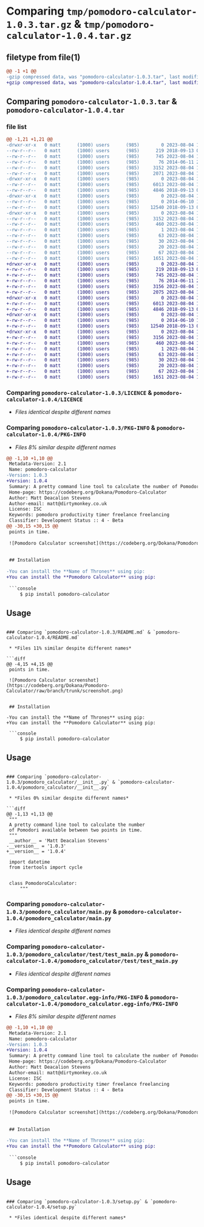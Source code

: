 # Comparing `tmp/pomodoro-calculator-1.0.3.tar.gz` & `tmp/pomodoro-calculator-1.0.4.tar.gz`

## filetype from file(1)

```diff
@@ -1 +1 @@
-gzip compressed data, was "pomodoro-calculator-1.0.3.tar", last modified: Fri Aug  4 11:47:46 2023, max compression
+gzip compressed data, was "pomodoro-calculator-1.0.4.tar", last modified: Fri Aug  4 11:50:55 2023, max compression
```

## Comparing `pomodoro-calculator-1.0.3.tar` & `pomodoro-calculator-1.0.4.tar`

### file list

```diff
@@ -1,21 +1,21 @@
-drwxr-xr-x   0 matt      (1000) users      (985)        0 2023-08-04 11:47:46.203408 pomodoro-calculator-1.0.3/
--rw-r--r--   0 matt      (1000) users      (985)      219 2018-09-13 07:34:42.000000 pomodoro-calculator-1.0.3/CONTRIBUTORS.txt
--rw-r--r--   0 matt      (1000) users      (985)      745 2023-08-04 11:42:18.000000 pomodoro-calculator-1.0.3/LICENCE
--rw-r--r--   0 matt      (1000) users      (985)       76 2014-06-11 23:56:28.000000 pomodoro-calculator-1.0.3/MANIFEST.in
--rw-r--r--   0 matt      (1000) users      (985)     3152 2023-08-04 11:47:46.203408 pomodoro-calculator-1.0.3/PKG-INFO
--rw-r--r--   0 matt      (1000) users      (985)     2071 2023-08-04 11:41:44.000000 pomodoro-calculator-1.0.3/README.md
-drwxr-xr-x   0 matt      (1000) users      (985)        0 2023-08-04 11:47:46.203408 pomodoro-calculator-1.0.3/pomodoro_calculator/
--rw-r--r--   0 matt      (1000) users      (985)     6013 2023-08-04 11:45:40.000000 pomodoro-calculator-1.0.3/pomodoro_calculator/__init__.py
--rw-r--r--   0 matt      (1000) users      (985)     4846 2018-09-13 07:34:42.000000 pomodoro-calculator-1.0.3/pomodoro_calculator/main.py
-drwxr-xr-x   0 matt      (1000) users      (985)        0 2023-08-04 11:47:46.203408 pomodoro-calculator-1.0.3/pomodoro_calculator/test/
--rw-r--r--   0 matt      (1000) users      (985)        0 2014-06-10 13:37:09.000000 pomodoro-calculator-1.0.3/pomodoro_calculator/test/__init__.py
--rw-r--r--   0 matt      (1000) users      (985)    12540 2018-09-13 07:35:01.000000 pomodoro-calculator-1.0.3/pomodoro_calculator/test/test_main.py
-drwxr-xr-x   0 matt      (1000) users      (985)        0 2023-08-04 11:47:46.203408 pomodoro-calculator-1.0.3/pomodoro_calculator.egg-info/
--rw-r--r--   0 matt      (1000) users      (985)     3152 2023-08-04 11:47:46.000000 pomodoro-calculator-1.0.3/pomodoro_calculator.egg-info/PKG-INFO
--rw-r--r--   0 matt      (1000) users      (985)      460 2023-08-04 11:47:46.000000 pomodoro-calculator-1.0.3/pomodoro_calculator.egg-info/SOURCES.txt
--rw-r--r--   0 matt      (1000) users      (985)        1 2023-08-04 11:47:46.000000 pomodoro-calculator-1.0.3/pomodoro_calculator.egg-info/dependency_links.txt
--rw-r--r--   0 matt      (1000) users      (985)       63 2023-08-04 11:47:46.000000 pomodoro-calculator-1.0.3/pomodoro_calculator.egg-info/entry_points.txt
--rw-r--r--   0 matt      (1000) users      (985)       30 2023-08-04 11:47:46.000000 pomodoro-calculator-1.0.3/pomodoro_calculator.egg-info/requires.txt
--rw-r--r--   0 matt      (1000) users      (985)       20 2023-08-04 11:47:46.000000 pomodoro-calculator-1.0.3/pomodoro_calculator.egg-info/top_level.txt
--rw-r--r--   0 matt      (1000) users      (985)       67 2023-08-04 11:47:46.203408 pomodoro-calculator-1.0.3/setup.cfg
--rw-r--r--   0 matt      (1000) users      (985)     1651 2023-08-04 11:44:27.000000 pomodoro-calculator-1.0.3/setup.py
+drwxr-xr-x   0 matt      (1000) users      (985)        0 2023-08-04 11:50:55.509148 pomodoro-calculator-1.0.4/
+-rw-r--r--   0 matt      (1000) users      (985)      219 2018-09-13 07:34:42.000000 pomodoro-calculator-1.0.4/CONTRIBUTORS.txt
+-rw-r--r--   0 matt      (1000) users      (985)      745 2023-08-04 11:42:18.000000 pomodoro-calculator-1.0.4/LICENCE
+-rw-r--r--   0 matt      (1000) users      (985)       76 2014-06-11 23:56:28.000000 pomodoro-calculator-1.0.4/MANIFEST.in
+-rw-r--r--   0 matt      (1000) users      (985)     3156 2023-08-04 11:50:55.509148 pomodoro-calculator-1.0.4/PKG-INFO
+-rw-r--r--   0 matt      (1000) users      (985)     2075 2023-08-04 11:49:10.000000 pomodoro-calculator-1.0.4/README.md
+drwxr-xr-x   0 matt      (1000) users      (985)        0 2023-08-04 11:50:55.509148 pomodoro-calculator-1.0.4/pomodoro_calculator/
+-rw-r--r--   0 matt      (1000) users      (985)     6013 2023-08-04 11:50:02.000000 pomodoro-calculator-1.0.4/pomodoro_calculator/__init__.py
+-rw-r--r--   0 matt      (1000) users      (985)     4846 2018-09-13 07:34:42.000000 pomodoro-calculator-1.0.4/pomodoro_calculator/main.py
+drwxr-xr-x   0 matt      (1000) users      (985)        0 2023-08-04 11:50:55.509148 pomodoro-calculator-1.0.4/pomodoro_calculator/test/
+-rw-r--r--   0 matt      (1000) users      (985)        0 2014-06-10 13:37:09.000000 pomodoro-calculator-1.0.4/pomodoro_calculator/test/__init__.py
+-rw-r--r--   0 matt      (1000) users      (985)    12540 2018-09-13 07:35:01.000000 pomodoro-calculator-1.0.4/pomodoro_calculator/test/test_main.py
+drwxr-xr-x   0 matt      (1000) users      (985)        0 2023-08-04 11:50:55.509148 pomodoro-calculator-1.0.4/pomodoro_calculator.egg-info/
+-rw-r--r--   0 matt      (1000) users      (985)     3156 2023-08-04 11:50:55.000000 pomodoro-calculator-1.0.4/pomodoro_calculator.egg-info/PKG-INFO
+-rw-r--r--   0 matt      (1000) users      (985)      460 2023-08-04 11:50:55.000000 pomodoro-calculator-1.0.4/pomodoro_calculator.egg-info/SOURCES.txt
+-rw-r--r--   0 matt      (1000) users      (985)        1 2023-08-04 11:50:55.000000 pomodoro-calculator-1.0.4/pomodoro_calculator.egg-info/dependency_links.txt
+-rw-r--r--   0 matt      (1000) users      (985)       63 2023-08-04 11:50:55.000000 pomodoro-calculator-1.0.4/pomodoro_calculator.egg-info/entry_points.txt
+-rw-r--r--   0 matt      (1000) users      (985)       30 2023-08-04 11:50:55.000000 pomodoro-calculator-1.0.4/pomodoro_calculator.egg-info/requires.txt
+-rw-r--r--   0 matt      (1000) users      (985)       20 2023-08-04 11:50:55.000000 pomodoro-calculator-1.0.4/pomodoro_calculator.egg-info/top_level.txt
+-rw-r--r--   0 matt      (1000) users      (985)       67 2023-08-04 11:50:55.509148 pomodoro-calculator-1.0.4/setup.cfg
+-rw-r--r--   0 matt      (1000) users      (985)     1651 2023-08-04 11:44:27.000000 pomodoro-calculator-1.0.4/setup.py
```

### Comparing `pomodoro-calculator-1.0.3/LICENCE` & `pomodoro-calculator-1.0.4/LICENCE`

 * *Files identical despite different names*

### Comparing `pomodoro-calculator-1.0.3/PKG-INFO` & `pomodoro-calculator-1.0.4/PKG-INFO`

 * *Files 8% similar despite different names*

```diff
@@ -1,10 +1,10 @@
 Metadata-Version: 2.1
 Name: pomodoro-calculator
-Version: 1.0.3
+Version: 1.0.4
 Summary: A pretty command line tool to calculate the number of Pomodori available between two points in time.
 Home-page: https://codeberg.org/Dokana/Pomodoro-Calculator
 Author: Matt Deacalion Stevens
 Author-email: matt@dirtymonkey.co.uk
 License: ISC
 Keywords: pomodoro productivity timer freelance freelancing
 Classifier: Development Status :: 4 - Beta
@@ -30,15 +30,15 @@
 points in time.
 
 ![Pomodoro Calculator screenshot](https://codeberg.org/Dokana/Pomodoro-Calculator/raw/branch/trunk/screenshot.png)
 
 
 ## Installation
 
-You can install the **Name of Thrones** using pip:
+You can install the **Pomodoro Calculator** using pip:
 
 ```console
     $ pip install pomodoro-calculator
 ```
 
 
 ## Usage
```

### Comparing `pomodoro-calculator-1.0.3/README.md` & `pomodoro-calculator-1.0.4/README.md`

 * *Files 11% similar despite different names*

```diff
@@ -4,15 +4,15 @@
 points in time.
 
 ![Pomodoro Calculator screenshot](https://codeberg.org/Dokana/Pomodoro-Calculator/raw/branch/trunk/screenshot.png)
 
 
 ## Installation
 
-You can install the **Name of Thrones** using pip:
+You can install the **Pomodoro Calculator** using pip:
 
 ```console
     $ pip install pomodoro-calculator
 ```
 
 
 ## Usage
```

### Comparing `pomodoro-calculator-1.0.3/pomodoro_calculator/__init__.py` & `pomodoro-calculator-1.0.4/pomodoro_calculator/__init__.py`

 * *Files 0% similar despite different names*

```diff
@@ -1,13 +1,13 @@
 """
 A pretty command line tool to calculate the number
 of Pomodori available between two points in time.
 """
 __author__ = 'Matt Deacalion Stevens'
-__version__ = '1.0.3'
+__version__ = '1.0.4'
 
 import datetime
 from itertools import cycle
 
 
 class PomodoroCalculator:
     """
```

### Comparing `pomodoro-calculator-1.0.3/pomodoro_calculator/main.py` & `pomodoro-calculator-1.0.4/pomodoro_calculator/main.py`

 * *Files identical despite different names*

### Comparing `pomodoro-calculator-1.0.3/pomodoro_calculator/test/test_main.py` & `pomodoro-calculator-1.0.4/pomodoro_calculator/test/test_main.py`

 * *Files identical despite different names*

### Comparing `pomodoro-calculator-1.0.3/pomodoro_calculator.egg-info/PKG-INFO` & `pomodoro-calculator-1.0.4/pomodoro_calculator.egg-info/PKG-INFO`

 * *Files 8% similar despite different names*

```diff
@@ -1,10 +1,10 @@
 Metadata-Version: 2.1
 Name: pomodoro-calculator
-Version: 1.0.3
+Version: 1.0.4
 Summary: A pretty command line tool to calculate the number of Pomodori available between two points in time.
 Home-page: https://codeberg.org/Dokana/Pomodoro-Calculator
 Author: Matt Deacalion Stevens
 Author-email: matt@dirtymonkey.co.uk
 License: ISC
 Keywords: pomodoro productivity timer freelance freelancing
 Classifier: Development Status :: 4 - Beta
@@ -30,15 +30,15 @@
 points in time.
 
 ![Pomodoro Calculator screenshot](https://codeberg.org/Dokana/Pomodoro-Calculator/raw/branch/trunk/screenshot.png)
 
 
 ## Installation
 
-You can install the **Name of Thrones** using pip:
+You can install the **Pomodoro Calculator** using pip:
 
 ```console
     $ pip install pomodoro-calculator
 ```
 
 
 ## Usage
```

### Comparing `pomodoro-calculator-1.0.3/setup.py` & `pomodoro-calculator-1.0.4/setup.py`

 * *Files identical despite different names*


